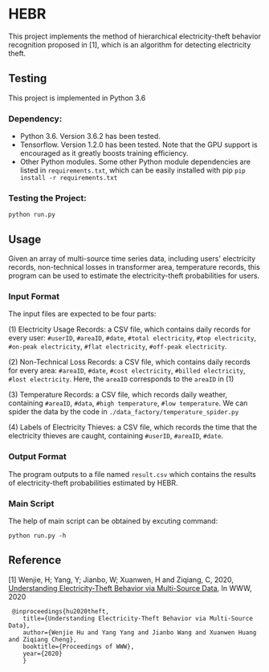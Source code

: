 # HEBR
This project implements the method of hierarchical electricity-theft behavior recognition proposed in [1], which is an algorithm for detecting electricity theft.

## Testing

This project is implemented in Python 3.6

### Dependency: 

- Python 3.6. Version 3.6.2 has been tested.
- Tensorflow. Version 1.2.0 has been tested. Note that the GPU support is encouraged as it greatly boosts training efficiency.
- Other Python modules. Some other Python module dependencies are listed in ```requirements.txt```, which can be easily installed with pip ```pip install -r requirements.txt```

### Testing the Project:

``` 
python run.py
```

## Usage

Given an array of multi-source time series data, including users' electricity records, non-technical losses in transformer area, temperature records, this program can be used to estimate the electricity-theft probabilities for users.

### Input Format

The input files are expected to be four parts: 

(1) Electricity Usage Records: a CSV file, which contains daily records for every user: `#userID`, `#areaID`, `#date`,  `#total electricity`, `#top electricity`, `#on-peak electricity`, `#flat electricity`, `#off-peak electricity`. 

(2) Non-Technical Loss Records: a CSV file, which contains daily records for every area: `#areaID`, `#date`, `#cost electricity`, `#billed electricity`, `#lost electricity`. Here, the `areaID` corresponds to the `areaID` in (1)

(3) Temperature Records: a CSV file, which records daily weather, containing `#areaID`, `#data`, `#high temperature`, `#low temperature`. We can spider the data by the code in `./data_factory/temperature_spider.py`

(4) Labels of Electricity Thieves: a CSV file, which records the time that the electricity thieves are caught, containing `#userID`, `#areaID`, `#date`.

### Output Format
The program outputs to a file named ```result.csv``` which contains the results of electricity-theft probabilities   estimated by HEBR.
### Main Script
The help of main script can be obtained by excuting command:
```
python run.py -h
```
## Reference
[1] Wenjie, H; Yang, Y; Jianbo, W; Xuanwen, H and Ziqiang, C, 2020, [Understanding Electricity-Theft Behavior via Multi-Source Data](), In WWW, 2020 

```
 @inproceedings{hu2020theft, 
    title={Understanding Electricity-Theft Behavior via Multi-Source Data},
    author={Wenjie Hu and Yang Yang and Jianbo Wang and Xuanwen Huang and Ziqiang Cheng},
    booktitle={Proceedings of WWW},
    year={2020}
    }
```

